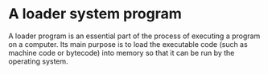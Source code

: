 # A loader system program
A loader program is an essential part of the process of executing a program on a computer. Its main purpose is to load the executable code (such as machine code or bytecode) into memory so that it can be run by the operating system.
